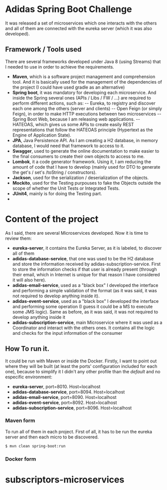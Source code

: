 # Adidas Spring Boot Challenge
It was released a set of microservices which one interacts with the others and all of them are connected with the eureka server (which it was also developed).

## Framework / Tools used
There are several frameworks developed under Java 8 (using Streams) that I needed to use in order to achieve the requirements.

  - **Maven**, which is a software project management and comprehension tool. And it is basically used for the management of the dependencies of the project (I could have used gradle as an alternative)
  - **Spring boot**, it was mandatory for developing each microservice. And inside the Spring several ones (APIs / Libs / FW / ...) are required to perform different actions, such as:
  -- Eureka, to registry and discover each one among the others (server and clients)
  -- Open Feign (or simply Feign), in order to make HTTP executions between two microservices
    -- Spring Boot Web, because I am releasing web applications.
  -- HATEOAS, which gives us some APIs to create easily REST representations that follow the HATEOAS principle (Hypertext as the Engine of Application State).
  - **JPA**, Java Persistence API. As I am creating a H2 database, in memory database, I would need that framework to access to it.
  - **Swagger**, used to generate the online documentation to make easier to the final consumers to create their own objects to access to me.
  - **Lombok**, it a code generator framework. Using it, I am reducing the amount of code that I have to develop (mainly used for DTO to generate the get's / set's /toString / constructors).
  - **Jackson**, used for the serialization / deserialization of the objects.
  - **Mockito**, used for the Testing purpouses to fake the Objects outside the scope of whether the Unit Tests or Integrated Tests.
  - **JUnit4**, mainly is for doing the Testing part.
  - 

# Content of the project
As I said, there are several Microservices developed. Now it is time to review them:
  - **eureka-server**, it contains the Eureka Server, as it is labeled, to discover all of them
  - **adidas-database-service**, that one was used to be the H2 database and store the information received by adidas-subscription-service. First to store the information checks if that user is already present (through their email, which in Internet is unique for that reason I have considered it will also here).
  - **adidas-email-service**, used as a "black box" I developed the interface and performing a simple validation of the format (as it was said, it was not required to develop anything inside it).
  - **adidas-event-service**, used as a "black box" I developed the interface and performing some operation (I guess it could be a MS to execute some JMS logic). Same as before, as it was said, it was not required to develop anything inside it
  - **adidas-subscription-service**, main Microservice where it was used as a Coordinator and interact with the others ones. It contains all the logic and checks for the input information of the consumer
## How To run it.
It could be run with Maven or inside the Docker. Firstly, I want to point out where they will be built (at least the ports' configuration included for each one), because to simplify it I didn't any other profile than the *default* and no especific environment:
  - **eureka-server**, port=8010. Host=localhost
  - **adidas-database-service**, port=8094. Host=localhost
  - **adidas-email-service**, port=8090. Host=localhost
  - **adidas-event-service**, port=8092. Host=localhost
  - **adidas-subscription-service**, port=8096. Host=localhost
### Maven form

To run all of them in each project. First of all, it has to be run the eureka server and then each micro to be discovered.
```sh
$ mvn clean spring-boot:run
```
### Docker form


# subscriptors-microservices

